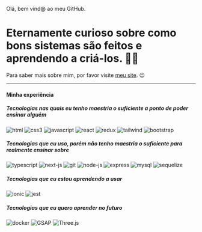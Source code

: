 Olá, bem vind@ ao meu GitHub.

# Eternamente curioso sobre como bons sistemas são feitos e aprendendo a criá-los. 👨‍💻 

Para saber mais sobre mim, por favor visite [meu site](https://isaacmuniz.vercel.app). 😉

---

#### Minha experiência

##### Tecnologias nas quais eu tenho maestria o suficiente a ponto de poder ensinar alguém

![html](https://user-images.githubusercontent.com/37576563/160243759-a12f5a1b-581c-454b-8a5d-7e86d1aadd2e.png)
![css3](https://user-images.githubusercontent.com/37576563/160243802-4d180142-c4d5-49e9-99f8-8d2d1a3546f3.png)
![javascript](https://user-images.githubusercontent.com/37576563/160047811-bab27e83-35d6-4a27-925b-9b996c573a49.png)
![react](https://user-images.githubusercontent.com/37576563/160046597-131c748c-9609-4836-a8da-678345d29537.png)
![redux](https://user-images.githubusercontent.com/37576563/160047687-15f0aa28-fdce-477d-b543-32131f4ae318.png)
![tailwind](https://user-images.githubusercontent.com/37576563/160243021-28610e05-79e3-41f6-9470-d969d75637fa.png)
![bootstrap](https://user-images.githubusercontent.com/37576563/199377146-72bc245c-4589-4ec6-a2a8-3be955569bc0.png)

##### Tecnologias que eu uso, porém não tenho maestria o suficiente para realmente ensinar sobre

![typescript](https://user-images.githubusercontent.com/37576563/189236780-91992aa3-cbbb-41eb-9fc9-09a2c5af9dc9.png)
![next-js](https://user-images.githubusercontent.com/37576563/194781543-fbc505cb-db6f-4861-8027-869b98160f60.png)
![git](https://user-images.githubusercontent.com/37576563/160243346-1beba7ff-ca40-4333-a7d8-64bec86000ac.png)
![node-js](https://user-images.githubusercontent.com/37576563/160046386-57c9f15f-1876-4bfc-a265-49c2e4eefa89.png)
![express](https://user-images.githubusercontent.com/37576563/163659798-6b3ec94e-21cb-4d80-bd5a-60de5687a10d.png)
![mysql](https://user-images.githubusercontent.com/37576563/160047582-d90a2605-61d9-4a8d-a6eb-1ef781e33eeb.png)
![sequelize](https://user-images.githubusercontent.com/37576563/160049581-ef32f180-80a6-4d2b-8324-2e3482515dab.png)

##### Tecnologias que eu estou aprendendo a usar

![ionic](https://github.com/codigoisaac/codigoisaac/assets/37576563/e3f5811c-4eb0-47ad-aedf-f530db8e440f)
![jest](https://user-images.githubusercontent.com/37576563/189237033-8d81521b-2fd3-4e3b-8fb3-ca2039af87f3.png)

##### Tecnologias que eu quero aprender no futuro

![docker](https://user-images.githubusercontent.com/37576563/226075448-daa62268-c42b-4762-b693-01e24d990741.png)
![GSAP](https://user-images.githubusercontent.com/37576563/229671645-5f255d8c-3c04-4aaf-b4b1-aac8c73d6e85.png)
![Three.js](https://user-images.githubusercontent.com/37576563/229672376-cc688b8c-182f-45a6-91a0-c3be5e0c5897.png)



